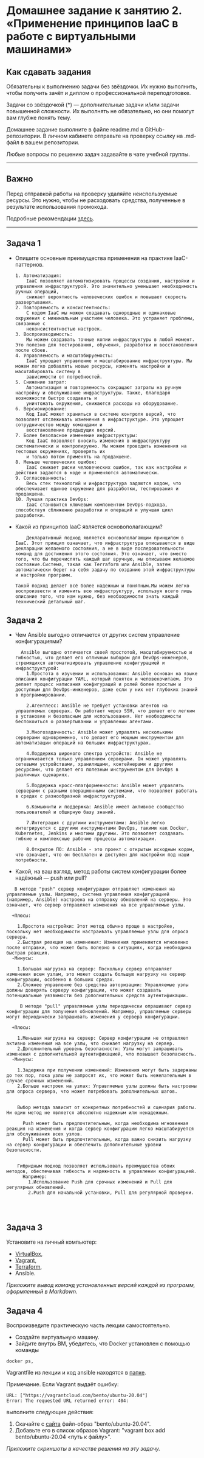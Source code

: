 
# Домашнее задание к занятию 2. «Применение принципов IaaC в работе с виртуальными машинами»

## Как сдавать задания

Обязательны к выполнению задачи без звёздочки. Их нужно выполнить, чтобы получить зачёт и диплом о профессиональной переподготовке.

Задачи со звёздочкой (*) — дополнительные задачи и/или задачи повышенной сложности. Их выполнять не обязательно, но они помогут вам глубже понять тему.

Домашнее задание выполните в файле readme.md в GitHub-репозитории. В личном кабинете отправьте на проверку ссылку на .md-файл в вашем репозитории.

Любые вопросы по решению задач задавайте в чате учебной группы.

---


## Важно

Перед отправкой работы на проверку удаляйте неиспользуемые ресурсы.
Это нужно, чтобы не расходовать средства, полученные в результате использования промокода.

Подробные рекомендации [здесь](https://github.com/netology-code/virt-homeworks/blob/virt-11/r/README.md).

---

## Задача 1

- Опишите основные преимущества применения на практике IaaC-паттернов.
  ```
  1. Автоматизация:
      IaaC позволяет автоматизировать процессы создания, настройки и управления инфраструктурой. Это значительно уменьшает необходимость ручных операций,       
      снижает вероятность человеческих ошибок и повышает скорость развертывания.   
  2. Повторяемость и консистентность:
      С кодом IaaC мы можем создавать однородные и одинаковые окружения с минимальным участием человека. Это устраняет проблемы, связанные с     
      неконсистентностью настроек.    
  3. Воспроизводимость:
      Мы можем создавать точные копии инфраструктуры в любой момент. Это полезно для тестирования, обучения, разработки и восстановления после сбоев.   
  4. Управляемость и масштабируемость:
      IaaC упрощает управление и масштабирование инфраструктуры. Мы можем легко добавлять новые ресурсы, изменять настройки и масштабировать систему в 
      зависимости от потребностей.   
  5. Снижение затрат:
      Автоматизация и повторяемость сокращают затраты на ручную настройку и обслуживание инфраструктуры. Также, благодаря возможности быстро создавать и 
      уничтожать окружения, снижаются расходы на оборудование.    
  6. Версионирование:
      Код IaaC может храниться в системе контроля версий, что позволяет отслеживать изменения в инфраструктуре. Это упрощает сотрудничество между командами и 
      восстановление предыдущих версий.   
  7. Более безопасное изменение инфраструктуры:
      Код IaaC позволяет вносить изменения в инфраструктуру систематически и контролируемо. Мы можем проводить изменения на тестовых окружениях, проверять их 
      и только потом применять на продакшене.   
  8. Меньше человеческих ошибок:
      IaaC снижает риски человеческих ошибок, так как настройки и действия задаются в коде и применяются автоматически.   
  9. Согласованность:
      Весь стек технологий и инфраструктура задаются кодом, что обеспечивает единое окружение для разработки, тестирования и продакшена.   
  10. Лучшая практика DevOps:
      IaaC становится ключевым компонентом DevOps-подхода, способствуя сближению разработки и операций и улучшая цикл разработки.

  ```
- Какой из принципов IaaC является основополагающим?
  ```
      Декларативный подход является основополагающим принципом в IaaC. Этот принцип означает, что инфраструктура описывается в виде декларации желаемого состояния, а не в виде последовательности команд для достижения этого состояния. Это означает, что вместо того, что бы перечислять каждый шаг вручную, мы описываем желаемое состояние.Система, такая как Terraform или Ansible, затем автоматически берет на себя задачу по созданию этой инфраструктуры и настройке программ.
  
  Такой подход делает всё более надежным и понятным.Мы можем легко воспроизвести и изменить всю инфраструктуру, используя всего лишь описание того, что нам нужно, без необходимости знать каждый технический детальный шаг.
  
  ```

## Задача 2

- Чем Ansible выгодно отличается от других систем управление конфигурациями?
  ```
    Ansible выгодно отличается своей простотой, масштабируемостью и гибкостью, что делает его отличным выбором для DevOps-инженеров, стремящихся автоматизировать управление конфигурацией и инфраструктурой:   
      1.Простота в изучении и использовании: Ansible основан на языке описания конфигурации YAML, который понятен и человекочитаем. Это делает процесс написания конфигураций и ролей более простым и доступным для DevOps-инженеров, даже если у них нет глубоких знаний в программировании.
  
      2.Агентлесс: Ansible не требует установки агентов на управляемых серверах. Он работает через SSH, что делает его легким в установке и безопасным для использования. Нет необходимости беспокоиться о развертывании и управлении агентами.
  
      3.Многозадачность: Ansible может управлять несколькими серверами одновременно, что делает его мощным инструментом для автоматизации операций на больших инфраструктурах.
  
      4.Поддержка широкого спектра устройств: Ansible не ограничивается только управлением серверами. Он может управлять сетевыми устройствами, хранилищами, контейнерами и другими ресурсами, что делает его полезным инструментом для DevOps в различных сценариях.
  
      5.Поддержка кросс-платформенности: Ansible может управлять серверами с разными операционными системами, что позволяет работать в средах с разнообразной инфраструктурой.
  
      6.Комьюнити и поддержка: Ansible имеет активное сообщество пользователей и обширную базу знаний.
  
      7.Интеграция с другими инструментами: Ansible легко интегрируется с другими инструментами DevOps, такими как Docker, Kubernetes, Jenkins и многими другими. Это позволяет создавать гибкие и комплексные рабочие процессы автоматизации.
  
      8.Открытое ПО: Ansible - это проект с открытым исходным кодом, что означает, что он бесплатен и доступен для настройки под наши потребности.
  
  ```
- Какой, на ваш взгляд, метод работы систем конфигурации более надёжный — push или pull?
```
   В методе "push" сервер конфигурации отправляет изменения на управляемые узлы. Например, система управления конфигурацией (например, Ansible) настроена на отправку обновлений на серверы. Это означает, что сервер отправляет изменения на все управляемые узлы.

  +Плюсы:

    1.Простота настройки: Этот метод обычно проще в настройке, поскольку нет необходимости настраивать управляемые узлы для опроса сервера.
    2.Быстрая реакция на изменения: Изменения применяются мгновенно после отправки, что может быть полезно в ситуациях, когда необходима быстрая реакция.
  -Минусы:

    1.Большая нагрузка на сервер: Поскольку сервер отправляет изменения всем узлам, это может создать большую нагрузку на сервер конфигурации, особенно в больших средах.
    2.Сложнее управление без средства авторизации: Управляемые узлы должны доверять серверу конфигурации, что может создавать потенциальные уязвимости без дополнительных средств аутентификации.   

     В методе "pull" управляемые узлы периодически опрашивают сервер конфигурации для получения обновлений. Например, управляемые серверы могут периодически запрашивать изменения у сервера конфигурации.

  +Плюсы:

    1.Меньшая нагрузка на сервер: Сервер конфигурации не отправляет активно изменения на все узлы, что снижает нагрузку на сервер.
    2.Дополнительный уровень безопасности: Узлы могут запрашивать изменения с дополнительной аутентификацией, что повышает безопасность.
  -Минусы:

    1.Задержка при получении изменений: Изменения могут быть задержаны до тех пор, пока узлы не запросят их, что может быть нежелательным в случае срочных изменений.
    2.Больше настроек на узлах: Управляемые узлы должны быть настроены для опроса сервера, что может потребовать дополнительных шагов.


    Выбор метода зависит от конкретных потребностей и сценария работы. Ни один метод не является абсолютно надежным или ненадежным.

      Push может быть предпочтительным, когда необходима мгновенная реакция на изменения и когда сервер конфигурации легко масштабируется для обслуживания всех узлов.
      Pull может быть предпочтительным, когда важно снизить нагрузку на сервер конфигурации и обеспечить дополнительные уровни безопасности.


    Гибридным подход позволяет использовать преимущества обоих методов, обеспечивая гибкость и надежность в управлении конфигурацией.
      Например:
        1.Использование Push для срочных изменений и Pull для регулярных обновлений.
        2.Push для начальной установки, Pull для регулярной проверки.

     


```

## Задача 3

Установите на личный компьютер:

- [VirtualBox](https://www.virtualbox.org/),
- [Vagrant](https://github.com/netology-code/devops-materials),
- [Terraform](https://github.com/netology-code/devops-materials/blob/master/README.md),
- Ansible.

*Приложите вывод команд установленных версий каждой из программ, оформленный в Markdown.*

## Задача 4 

Воспроизведите практическую часть лекции самостоятельно.

- Создайте виртуальную машину.
- Зайдите внутрь ВМ, убедитесь, что Docker установлен с помощью команды
```
docker ps,
```
Vagrantfile из лекции и код ansible находятся в [папке](https://github.com/netology-code/virt-homeworks/tree/virt-11/05-virt-02-iaac/src).

Примечание. Если Vagrant выдаёт ошибку:
```
URL: ["https://vagrantcloud.com/bento/ubuntu-20.04"]     
Error: The requested URL returned error: 404:
```

выполните следующие действия:

1. Скачайте с [сайта](https://app.vagrantup.com/bento/boxes/ubuntu-20.04) файл-образ "bento/ubuntu-20.04".
2. Добавьте его в список образов Vagrant: "vagrant box add bento/ubuntu-20.04 <путь к файлу>".

*Приложите скриншоты в качестве решения на эту задачу.*

